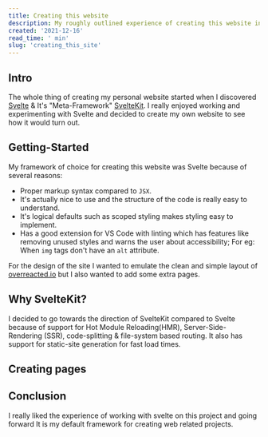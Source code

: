 ```yaml
---
title: Creating this website
description: My roughly outlined experience of creating this website in SvelteKit.
created: '2021-12-16'
read_time: ' min'
slug: 'creating_this_site'
---
```


## Intro
The whole thing of creating my personal website started when I discovered [Svelte](https://svelte.dev/) & It's "Meta-Framework" [SvelteKit](https://kit.svelte.dev/). I really enjoyed working and experimenting with Svelte and decided to create my own website to see how it would turn out.

## Getting-Started
My framework of choice for creating this website was Svelte because of several reasons:

- Proper markup syntax compared to `JSX`.
- It's actually nice to use and the structure of the code is really easy to understand.
- It's logical defaults such as scoped styling makes styling easy to implement.
- Has a good extension for VS Code with linting which has features like removing unused styles and warns the user about accessibility; For eg: When `img` tags don't have an `alt` attribute.

For the design of the site I wanted to emulate the clean and simple layout of [overreacted.io](overreacted.io) but I also wanted to add some extra pages.

## Why SvelteKit?
I decided to go towards the direction of SvelteKit compared to Svelte because of support for Hot Module Reloading(HMR), Server-Side-Rendering (SSR), code-splitting & file-system based routing. It also has support for static-site generation for fast load times.

## Creating pages


## Conclusion
I really liked the experience of working with svelte on this project and going forward It is my default framework for creating web related projects.